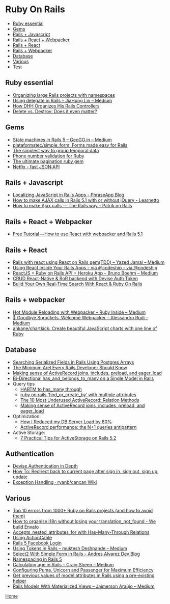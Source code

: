# Ruby On Rails

- [Ruby essential](#ruby-essential)
- [Gems](#gems)
- [Rails + Javascript](#rails-+-javascript)
- [Rails + React + Webpacker](#rails-+-react-+-webpacker)
- [Rails + React](#rails-+-react)
- [Rails + Webpacker](#rails-+-webpacker)
- [Database](#database)
- [Various](#various)
- [Test](test/links.md)

## Ruby essential

- [Organizing large Rails projects with namespaces][49]
- [Using delegate in Rails – JiaHung Lin – Medium][50]
- [How DHH Organizes His Rails Controllers][56]
- [Delete vs. Destroy: Does it even matter?][58]


## Gems

- [State machines in Rails 5 – GeoGO.in – Medium][33]
- [plataformatec/simple_form: Forms made easy for Rails][19]
- [The simplest way to group temporal data][41]
- [Phone number validation for Ruby][42]
- [The ultimate pagination ruby gem][43]
- [Netfix - fast JSON:API][44]


## Rails + Javascript

- [Localizing JavaScript in Rails Apps - PhraseApp Blog][2]
- [How to make AJAX calls in Rails 5.1 with or without jQuery - Learnetto][25]
- [How to make Ajax calls — The Rails way – Patrik on Rails][26]

## Rails + React + Webpacker

- [Free Tutorial — How to use React with webpacker and Rails 5.1][59]

## Rails + React

- [Rails with react using React on Rails gem(TDD) – Yazed Jamal – Medium][3]
- [Using React Inside Your Rails Apps - via @codeship - via @codeship][30]
- [ReactJS + Ruby on Rails API + Heroku App – Bruno Boehm – Medium][35]
- [CRUD React-Native &amp; RoR backend with Devise Auth Token][38]
- [Build Your Own Real-Time Search With React &amp; Ruby On Rails][39]

## Rails + webpacker

- [Hot Module Reloading with Webpacker – Ruby Inside – Medium][8]
- [👋 Goodbye Sprockets. Welcome Webpacker – Alessandro Rodi – Medium][7]
- [ankane/chartkick: Create beautiful JavaScript charts with one line of Ruby][5]

## Database

- [Searching Serialized Fields in Rails Using Postgres Arrays][48]
- [The Minimum Arel Every Rails Developer Should Know][51]
- [Making sense of ActiveRecord joins, includes, preload, and eager_load][52]
- [Bi-Directional has_and_belongs_to_many on a Single Model in Rails][57]
- Query tips
  - [HABTM to has_many through][9]
  - [ruby on rails ‘find_or_create_by’ with multiple attributes][32]
  - [The 10 Most Underused ActiveRecord::Relation Methods][53]
  - [Making sense of ActiveRecord joins, includes, preload, and eager_load][55]
- Optimization:
  - [How I Reduced my DB Server Load by 80%][40]
  - [ActiveRecord performance: the N+1 queries antipattern][37]
- Active Storage:
  - [7 Practical Tips for ActiveStorage on Rails 5.2][54]

## Authentication

- [Devise Authentication in Depth][45]
- [How To: Redirect back to current page after sign in, sign out, sign up, update][47]
- [Exception Handling · ryanb/cancan Wiki][46]


## Various

- [Top 10 errors from 1000+ Ruby on Rails projects (and how to avoid them)][1]
- [How to organise i18n without losing your translation_not_found - We build Envato][4]
- [Accepts_nested_attributes_for with Has-Many-Through Relations][6]
- [Using ActionCable][11]
- [Rails 5 Facebook Login][13]
- [Using Tokens in Rails – muktesh Deshpande – Medium][14]
- [Select2 With Simple Form in Rails - Andres Alvarez Dev Blog][17]
- [Namespacing in Rails 5][18]
- [Calculating age in Rails – Craig Sheen – Medium][27]
- [Configuring Puma, Unicorn and Passenger for Maximum Efficiency][31]
- [Get previous values of model attributes in Rails using a pre-existing helper][24]
- [Rails Models With Materialized Views – Jaimerson Araújo – Medium][34]

[Home](../../README.md)

[1]:https://dev.to/philnash/top-10-errors-from-1000-ruby-on-rails-projects-and-how-to-avoid-them-24m
[2]:https://phraseapp.com/blog/posts/localizing-javascript-in-rails-apps/
[3]:https://medium.com/@yazed.jamal/rails-with-react-using-react-on-rails-gem-tdd-1e2ed9000c41
[4]:https://webuild.envato.com/blog/how-to-organise-i18n-without-losing-your-translation-not-found/
[5]:https://github.com/ankane/chartkick
[6]:https://robots.thoughtbot.com/accepts-nested-attributes-for-with-has-many-through
[7]:https://medium.com/@coorasse/goodbye-sprockets-welcome-webpacker-3-0-ff877fb8fa79
[8]:https://medium.com/rubyinside/hot-module-reloading-with-webpacker-b663643a60b1
[9]:https://medium.com/@farsi_mehdi/habtm-to-has-many-through-43f68f50e50e
[11]:https://hackernoon.com/the-practical-guide-to-using-actioncable-30d570d8988c
[13]:https://medium.com/@chinnatiptaemkaeo/integrate-omniauth-facebook-to-rails-5-1389d760d92a
[14]:https://medium.com/@dmuktesh10/using-tokens-in-rails-29497d1722d8
[17]:http://aalvarez.me/blog/posts/select2-with-simple-form-in-rails.html
[18]:https://jarlowrey.com/blog/namespacing-rails-5.html
[19]:https://github.com/plataformatec/simple_form

[24]:https://medium.com/mozaix-llc/get-previous-values-of-model-attributes-in-rails-using-a-pre-existing-helper-5be6d1c52760
[25]:https://learnetto.com/blog/how-to-make-ajax-calls-in-rails-5-1-with-or-without-jquery
[26]:https://m.patrikonrails.com/how-to-make-ajax-calls-the-rails-way-20174715d176
[27]:https://medium.com/@craigsheen/calculating-age-in-rails-9bb661f11303
[30]:https://blog.codeship.com/using-react-inside-your-rails-apps/
[31]:https://www.speedshop.co/2017/10/12/appserver.html
[32]:https://medium.com/@mattcroak718/ruby-on-rails-find-or-create-by-with-multiple-attributes-d8b307ed7249
[33]:https://medium.com/geogo-in/state-machines-in-rails-5-45259a4f42da
[34]:https://medium.com/@jaimersonn/rails-models-with-materialized-views-9775b0c05a95
[35]:https://medium.com/@bruno_boehm/reactjs-ruby-on-rails-api-heroku-app-2645c93f0814
[37]:https://medium.com/@AppSignal/activerecord-performance-the-n-1-queries-antipattern-db89d21a04bc
[38]:https://medium.com/@eth3rnit3/crud-react-native-ror-backend-with-devise-auth-token-4407cac3aa0b
[39]:https://medium.com/@jalenjackson/build-your-own-real-time-search-with-react-ruby-on-rails-760f141a2d1d

[40]:https://schneems.com/2017/07/18/how-i-reduced-my-db-server-load-by-80/

[41]:https://github.com/ankane/groupdate
[42]:https://github.com/mobi/telephone_number
[43]:https://github.com/ddnexus/pagy
[44]:https://github.com/Netflix/fast_jsonapi

[45]:https://www.sitepoint.com/devise-authentication-in-depth/
[46]:https://github.com/ryanb/cancan/wiki/exception-handling
[47]:https://github.com/plataformatec/devise/wiki/How-To:-Redirect-back-to-current-page-after-sign-in,-sign-out,-sign-up,-update
[48]:https://www.viget.com/articles/searching-serialized-fields-in-rails-using-postgres-arrays/
[49]:https://blog.makandra.com/2014/12/organizing-large-rails-projects-with-namespaces/
[50]:https://medium.com/@pk60905/using-delegate-in-rails-527332da7f96
[51]:https://jacopretorius.net/2016/09/the-mimimum-arel-every-rails-developer-should-know.html
[52]:http://blog.scoutapp.com/articles/2017/01/24/activerecord-includes-vs-joins-vs-preload-vs-eager_load-when-and-where

[53]:http://www.mitchcrowe.com/10-most-underused-activerecord-relation-methods/
[54]:https://bloggie.io/@kinopyo/7-practical-tips-for-activestorage-on-rails-5-2
[55]:https://scoutapm.com/blog/activerecord-includes-vs-joins-vs-preload-vs-eager_load-when-and-where
[56]:http://jeromedalbert.com/how-dhh-organizes-his-rails-controllers/
[57]:https://cobwwweb.com/bi-directional-has-and-belongs-to-many-on-a-single-model-in-rails
[58]:https://medium.com/@wkhearn/delete-vs-destroy-does-it-even-matter-8cb4db6aa660
[59]:https://medium.com/react-on-rails/free-tutorial-how-to-use-react-with-webpacker-and-rails-5-1-92af8e8d9d63
